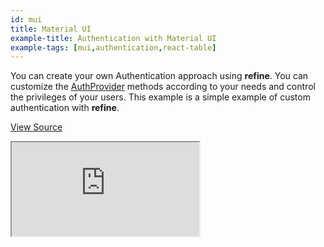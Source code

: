 ```yaml
---
id: mui
title: Material UI
example-title: Authentication with Material UI
example-tags: [mui,authentication,react-table]
---
```


You can create your own Authentication approach using **refine**. You can customize the [AuthProvider](/docs/api-reference/core/providers/auth-provider/) methods according to your needs and control the privileges of your users. This example is a simple example of custom authentication with **refine**.

[View Source](https://github.com/pankod/refine/tree/master/examples/authentication/mui)

<iframe loading="lazy" src="https://stackblitz.com//github/pankod/refine/tree/master/examples/authentication/mui?embed=1&view=preview&theme=dark&preset=node"
    style={{width: "100%", height:"80vh", border: "0px", borderRadius: "8px", overflow:"hidden"}}
    title="refine-mantine-authentication-example"
></iframe>